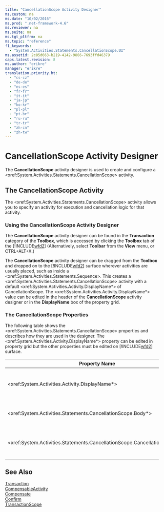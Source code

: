 ```yaml
---
title: "CancellationScope Activity Designer"
ms.custom: na
ms.date: "10/02/2016"
ms.prod: ".net-framework-4.6"
ms.reviewer: na
ms.suite: na
ms.tgt_pltfrm: na
ms.topic: "reference"
f1_keywords: 
  - "System.Activities.Statements.CancellationScope.UI"
ms.assetid: 2c85d663-b219-4142-9866-7693ffd46379
caps.latest.revision: 8
ms.author: "erikre"
manager: "erikre"
translation.priority.ht: 
  - "cs-cz"
  - "de-de"
  - "es-es"
  - "fr-fr"
  - "it-it"
  - "ja-jp"
  - "ko-kr"
  - "pl-pl"
  - "pt-br"
  - "ru-ru"
  - "tr-tr"
  - "zh-cn"
  - "zh-tw"
---
```

# CancellationScope Activity Designer
The **CancellationScope** activity designer is used to create and configure a \<xref:System.Activities.Statements.CancellationScope> activity.  
  
## The CancellationScope Activity  
 The \<xref:System.Activities.Statements.CancellationScope> activity allows you to specify an activity for execution and cancellation logic for that activity.  
  
### Using the CancellationScope Activity Designer  
 The **CancellationScope** activity designer can be found in the **Transaction** category of the **Toolbox**, which is accessed by clicking the **Toolbox** tab of the [!INCLUDE[wfd2](../workflowdesigner/includes/wfd2_md.md)] (Alternatively, select **Toolbar** from the **View** menu, or CTRL+ALT+X.)  
  
 The **CancellationScope** activity designer can be dragged from the **Toolbox** and dropped on to the [!INCLUDE[wfd2](../workflowdesigner/includes/wfd2_md.md)] surface wherever activities are usually placed, such as inside a \<xref:System.Activities.Statements.Sequence>. This creates a \<xref:System.Activities.Statements.CancellationScope> activity with a default \<xref:System.Activities.Activity.DisplayName*> of CancellationScope. The \<xref:System.Activities.Activity.DisplayName*> value can be edited in the header of the **CancellationScope** activity designer or in the **DisplayName** box of the property grid.  
  
### The CancellationScope Properties  
 The following table shows the \<xref:System.Activities.Statements.CancellationScope> properties and describes how they are used in the designer. The \<xref:System.Activities.Activity.DisplayName*> property can be edited in property grid but the other properties must be edited on [!INCLUDE[wfd2](../workflowdesigner/includes/wfd2_md.md)] surface.  
  
|Property Name|Required|Usage|  
|-------------------|--------------|-----------|  
|\<xref:System.Activities.Activity.DisplayName*>|False|The optional friendly name of the \<xref:System.Activities.Statements.CancellationScope> activity. The default is CancellationScope. Although the \<xref:System.Activities.Activity.DisplayName*> value is not strictly required, it is a best practice to use one.|  
|\<xref:System.Activities.Statements.CancellationScope.Body*>|True|Specifies the activity for which cancellation logic is provided. To add the \<xref:System.Activities.Statements.CancellationScope.Body*> activity, drop an activity from the **Toolbox** into the **Body** box on the **CancellationScope** activity designer with hint text “Drop Activity Here”.|  
|\<xref:System.Activities.Statements.CancellationScope.CancellationHandler*>|True|Specifies the activity that is executed in the event of cancellation. To add the \<xref:System.Activities.Statements.CancellationScope.CancellationHandler*> activity, drop an activity from the **Toolbox** into the **CancellationHandler** box on the **CancellationScope** activity designer with hint text “Drop Activity Here”.|  
  
## See Also  
 [Transaction](../workflowdesigner/transaction-activity-designers.md)   
 [CompensableActivity](../workflowdesigner/compensableactivity-activity-designer.md)   
 [Compensate](../workflowdesigner/compensate-activity-designer.md)   
 [Confirm](../workflowdesigner/confirm-activity-designer.md)   
 [TransactionScope](../workflowdesigner/transactionscope-activity-designer.md)